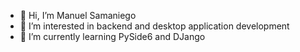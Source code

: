 - 👋 Hi, I’m Manuel Samaniego
- 👀 I’m interested in backend and desktop application development
- 🌱 I’m currently learning PySide6 and DJango


<!---
ManuelsSaNt/ManuelsSaNt is a ✨ special ✨ repository because its `README.md` (this file) appears on your GitHub profile.
You can click the Preview link to take a look at your changes.
--->
